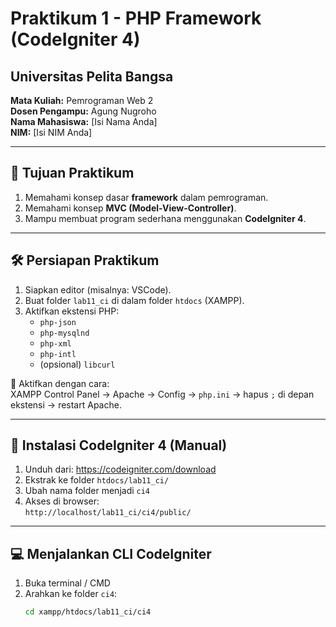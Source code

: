 # Praktikum 1 - PHP Framework (CodeIgniter 4)

## Universitas Pelita Bangsa  
**Mata Kuliah:** Pemrograman Web 2  
**Dosen Pengampu:** Agung Nugroho  
**Nama Mahasiswa:** [Isi Nama Anda]  
**NIM:** [Isi NIM Anda]  

---

## 🎯 Tujuan Praktikum
1. Memahami konsep dasar **framework** dalam pemrograman.
2. Memahami konsep **MVC (Model-View-Controller)**.
3. Mampu membuat program sederhana menggunakan **CodeIgniter 4**.

---

## 🛠 Persiapan Praktikum

1. Siapkan editor (misalnya: VSCode).
2. Buat folder `lab11_ci` di dalam folder `htdocs` (XAMPP).
3. Aktifkan ekstensi PHP:
   - `php-json`
   - `php-mysqlnd`
   - `php-xml`
   - `php-intl`
   - (opsional) `libcurl`

📌 Aktifkan dengan cara:  
XAMPP Control Panel → Apache → Config → `php.ini` → hapus `;` di depan ekstensi → restart Apache.

---

## 🚀 Instalasi CodeIgniter 4 (Manual)

1. Unduh dari: https://codeigniter.com/download
2. Ekstrak ke folder `htdocs/lab11_ci/`
3. Ubah nama folder menjadi `ci4`
4. Akses di browser:  
   `http://localhost/lab11_ci/ci4/public/`

---

## 💻 Menjalankan CLI CodeIgniter

1. Buka terminal / CMD
2. Arahkan ke folder `ci4`:
   ```bash
   cd xampp/htdocs/lab11_ci/ci4
